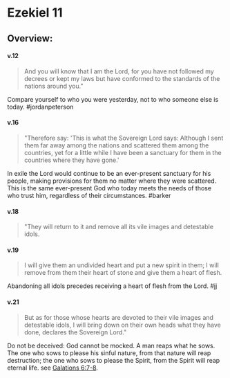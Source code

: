 # Ezekiel 11

## Overview:


#### v.12
>And you will know that I am the Lord, for you have not followed my decrees or kept my laws but have conformed to the standards of the nations around you."

Compare yourself to who you were yesterday, not to who someone else is today.
#jordanpeterson 

#### v.16
>"Therefore say: 'This is what the Sovereign Lord says: Although I sent them far away among the nations and scattered them among the countries, yet for a little while I have been a sanctuary for them in the countries where they have gone.'

In exile the Lord would continue to be an ever-present sanctuary for his people, making provisions for them no matter where they were scattered. This is the same ever-present God who today meets the needs of those who trust him, regardless of their circumstances.
#barker 

#### v.18
>"They will return to it and remove all its vile images and detestable idols.

#### v.19
>I will give them an undivided heart and put a new spirit in them; I will remove from them their heart of stone and give them a heart of flesh.

Abandoning all idols precedes receiving a heart of flesh from the Lord.
#jj 

#### v.21
>But as for those whose hearts are devoted to their vile images and detestable idols, I will bring down on their own heads what they have done, declares the Sovereign Lord."

Do not be deceived: God cannot be mocked. A man reaps what he sows. The one who sows to please his sinful nature, from that nature will reap destruction; the one who sows to please the Spirit, from the Spirit will reap eternal life. see [Galations 6:7-8](Galatians6.md#v.7-8).